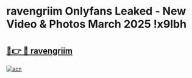 # ravengriim Onlyfans Leaked - New Video & Photos March 2025 !x9lbh

# <h2><a href="https://x8pgg1.iuczelnia.edu.pl?title=ravengriim&ref=x9lbh">🔗👉 🔴 ravengriim</a></h2>

[![acn](https://github.com/user-attachments/assets/0f9c940e-d8b0-45ae-aac7-cd30a18b3e1c)](https://x8pgg1.iuczelnia.edu.pl?title=ravengriim&ref=x9lbh)

